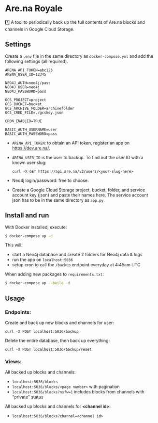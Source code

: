 Are.na Royale
=============

*️⃣ A tool to periodically back up the full contents of Are.na blocks and channels in Google Cloud Storage.

Settings
--------

Create a `.env` file in the same directory as `docker-compose.yml` and add the following settings (all required).

```
ARENA_API_TOKEN=abc123
ARENA_USER_ID=12345

NEO4J_AUTH=neo4j/pass
NEO4J_USER=neo4j
NEO4J_PASSWORD=pass

GCS_PROJECT=project
GCS_BUCKET=bucket
GCS_ARCHIVE_FOLDER=archivefolder
GCS_CRED_FILE=./gcskey.json

CRON_ENABLED=TRUE

BASIC_AUTH_USERNAME=user
BASIC_AUTH_PASSWORD=pass
```

- `ARENA_API_TOKEN`: to obtain an API token, register an app on https://dev.are.na/.

- `ARENA_USER_ID` is the user to backup. To find out the user ID with a known user slug:
    ```
    curl -X GET https://api.are.na/v2/users/<your-slug-here>
    ```

- Neo4j login/password: free to choose.

- Create a Google Cloud Storage project, bucket, folder, and service account key (json) and paste their names here. The service account json has to be in the same directory as `app.py`.

Install and run
---------------

With Docker installed, execute:

```bash
$ docker-compose up -d
```

This will:
- start a Neo4j database and create 2 folders for Neo4j data & logs
- run the app on `localhost:5036`
- setup cron to call the `/backup` endpoint everyday at 4:45am UTC

When adding new packages to `requirements.txt`:

```bash
$ docker-compose up --build -d
```

Usage
-----

### Endpoints:

Create and back up new blocks and channels for user:
```
curl -X POST localhost:5036/backup
```

Delete the entire database, then back up everything:
```
curl -X POST localhost:5036/backup/reset
```

### Views:

All backed up blocks and channels:
- `localhost:5036/blocks`
- `localhost:5036/blocks/<page number>` with pagination
- `localhost:5036/blocks?nsfw=1` includes blocks from channels with "private" status

All backed up blocks and channels for **\<channel id\>**:
- `localhost:5036/blocks?channel=<channel id>`
